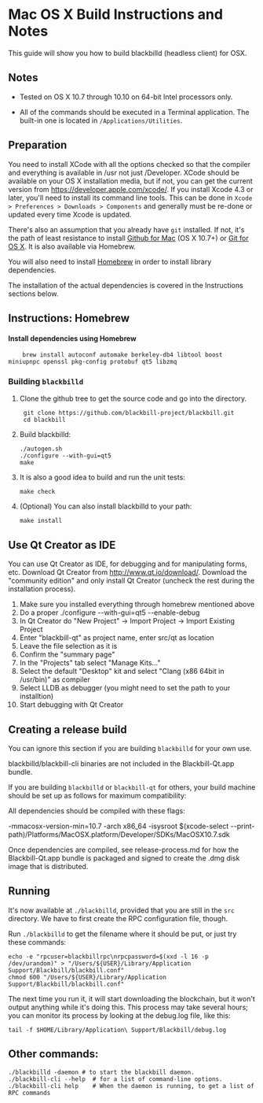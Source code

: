 Mac OS X Build Instructions and Notes
====================================
This guide will show you how to build blackbilld (headless client) for OSX.

Notes
-----

* Tested on OS X 10.7 through 10.10 on 64-bit Intel processors only.

* All of the commands should be executed in a Terminal application. The
built-in one is located in `/Applications/Utilities`.

Preparation
-----------

You need to install XCode with all the options checked so that the compiler
and everything is available in /usr not just /Developer. XCode should be
available on your OS X installation media, but if not, you can get the
current version from https://developer.apple.com/xcode/. If you install
Xcode 4.3 or later, you'll need to install its command line tools. This can
be done in `Xcode > Preferences > Downloads > Components` and generally must
be re-done or updated every time Xcode is updated.

There's also an assumption that you already have `git` installed. If
not, it's the path of least resistance to install [Github for Mac](https://mac.github.com/)
(OS X 10.7+) or
[Git for OS X](https://code.google.com/p/git-osx-installer/). It is also
available via Homebrew.

You will also need to install [Homebrew](http://brew.sh) in order to install library
dependencies.

The installation of the actual dependencies is covered in the Instructions
sections below.

Instructions: Homebrew
----------------------

#### Install dependencies using Homebrew

        brew install autoconf automake berkeley-db4 libtool boost miniupnpc openssl pkg-config protobuf qt5 libzmq

### Building `blackbilld`

1. Clone the github tree to get the source code and go into the directory.

        git clone https://github.com/blackbill-project/blackbill.git
        cd blackbill

2.  Build blackbilld:

        ./autogen.sh
        ./configure --with-gui=qt5
        make

3.  It is also a good idea to build and run the unit tests:

        make check

4.  (Optional) You can also install blackbilld to your path:

        make install

Use Qt Creator as IDE
------------------------
You can use Qt Creator as IDE, for debugging and for manipulating forms, etc.
Download Qt Creator from http://www.qt.io/download/. Download the "community edition" and only install Qt Creator (uncheck the rest during the installation process).

1. Make sure you installed everything through homebrew mentioned above
2. Do a proper ./configure --with-gui=qt5 --enable-debug
3. In Qt Creator do "New Project" -> Import Project -> Import Existing Project
4. Enter "blackbill-qt" as project name, enter src/qt as location
5. Leave the file selection as it is
6. Confirm the "summary page"
7. In the "Projects" tab select "Manage Kits..."
8. Select the default "Desktop" kit and select "Clang (x86 64bit in /usr/bin)" as compiler
9. Select LLDB as debugger (you might need to set the path to your installtion)
10. Start debugging with Qt Creator

Creating a release build
------------------------
You can ignore this section if you are building `blackbilld` for your own use.

blackbilld/blackbill-cli binaries are not included in the Blackbill-Qt.app bundle.

If you are building `blackbilld` or `blackbill-qt` for others, your build machine should be set up
as follows for maximum compatibility:

All dependencies should be compiled with these flags:

 -mmacosx-version-min=10.7
 -arch x86_64
 -isysroot $(xcode-select --print-path)/Platforms/MacOSX.platform/Developer/SDKs/MacOSX10.7.sdk

Once dependencies are compiled, see release-process.md for how the Blackbill-Qt.app
bundle is packaged and signed to create the .dmg disk image that is distributed.

Running
-------

It's now available at `./blackbilld`, provided that you are still in the `src`
directory. We have to first create the RPC configuration file, though.

Run `./blackbilld` to get the filename where it should be put, or just try these
commands:

    echo -e "rpcuser=blackbillrpc\nrpcpassword=$(xxd -l 16 -p /dev/urandom)" > "/Users/${USER}/Library/Application Support/Blackbill/blackbill.conf"
    chmod 600 "/Users/${USER}/Library/Application Support/Blackbill/blackbill.conf"

The next time you run it, it will start downloading the blockchain, but it won't
output anything while it's doing this. This process may take several hours;
you can monitor its process by looking at the debug.log file, like this:

    tail -f $HOME/Library/Application\ Support/Blackbill/debug.log

Other commands:
-------

    ./blackbilld -daemon # to start the blackbill daemon.
    ./blackbill-cli --help  # for a list of command-line options.
    ./blackbill-cli help    # When the daemon is running, to get a list of RPC commands
